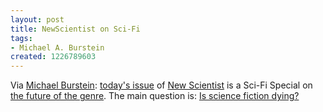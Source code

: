 ```yaml
---
layout: post
title: NewScientist on Sci-Fi
tags:
- Michael A. Burstein
created: 1226789603
---
```

Via [Michael Burstein](http://mabfan.livejournal.com/407467.html):  [today's issue](http://www.newscientist.com/issue/2682) of [New Scientist](http://www.newscientist.com/) is a Sci-Fi Special on [the future of the genre](http://www.newscientist.com/article/dn14757-science-fiction-special-the-future-of-a-genre.html).  The main question is: [Is science fiction dying?](http://www.newscientist.com/article/mg20026821.500-scifi-special-is-science-fiction-dying.html)
